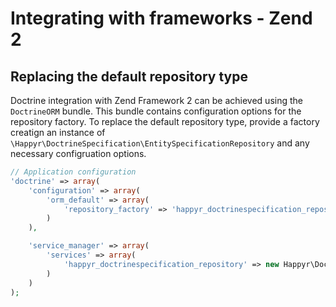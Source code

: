 # Integrating with frameworks - Zend 2
## Replacing the default repository type
Doctrine integration with Zend Framework 2 can be achieved using the `DoctrineORM` bundle. This bundle contains configuration options for the repository factory. To replace the default repository type, provide a factory creatign an instance of `\Happyr\DoctrineSpecification\EntitySpecificationRepository` and any necessary configruation options.

```php
// Application configuration
'doctrine' => array(
    'configuration' => array(
        'orm_default' => array(
            'repository_factory' => 'happyr_doctrinespecification_repository',
        )
    ),

    'service_manager' => array(
        'services' => array(
            'happyr_doctrinespecification_repository' => new Happyr\DoctrineSpecification\RepositoryFactory()
        )
    )
);
```
    
